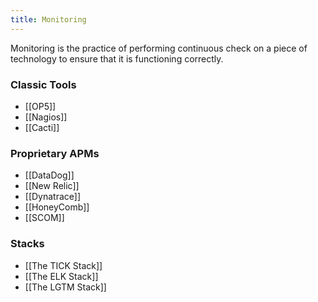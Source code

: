 ```yaml
---
title: Monitoring
---
```


Monitoring is the practice of performing continuous check on a piece of technology to ensure that it is functioning correctly.
### Classic Tools
- [[OP5]]
- [[Nagios]]
- [[Cacti]]
### Proprietary APMs
- [[DataDog]]
- [[New Relic]]
- [[Dynatrace]]
- [[HoneyComb]]
- [[SCOM]]
### Stacks
- [[The TICK Stack]]
- [[The ELK Stack]]
- [[The LGTM Stack]]
